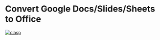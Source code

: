 # Convert Google Docs/Slides/Sheets to Office

[![clasp](https://img.shields.io/badge/built%20with-clasp-4285f4.svg)](https://github.com/google/clasp)
